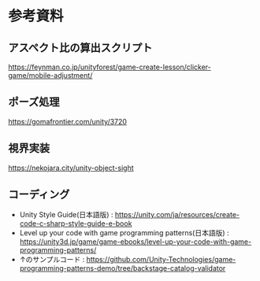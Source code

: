# 参考資料

## アスペクト比の算出スクリプト

https://feynman.co.jp/unityforest/game-create-lesson/clicker-game/mobile-adjustment/


## ポーズ処理

https://gomafrontier.com/unity/3720


## 視界実装

https://nekojara.city/unity-object-sight

## コーディング

- Unity Style Guide(日本語版) : https://unity.com/ja/resources/create-code-c-sharp-style-guide-e-book
- Level up your code with game programming patterns(日本語版) : https://unity3d.jp/game/game-ebooks/level-up-your-code-with-game-programming-patterns/
- ↑のサンプルコード : https://github.com/Unity-Technologies/game-programming-patterns-demo/tree/backstage-catalog-validator

